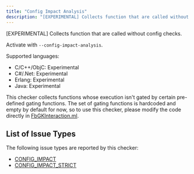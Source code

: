 ```yaml
---
title: "Config Impact Analysis"
description: "[EXPERIMENTAL] Collects function that are called without config checks."
---
```


[EXPERIMENTAL] Collects function that are called without config checks.

Activate with `--config-impact-analysis`.

Supported languages:
- C/C++/ObjC: Experimental
- C#/.Net: Experimental
- Erlang: Experimental
- Java: Experimental

This checker collects functions whose execution isn't gated by certain pre-defined gating functions. The set of gating functions is hardcoded and empty by default for now, so to use this checker, please modify the code directly in [FbGKInteraction.ml](https://github.com/facebook/infer/tree/master/infer/src/opensource).

## List of Issue Types

The following issue types are reported by this checker:
- [CONFIG_IMPACT](/docs/next/all-issue-types#config_impact)
- [CONFIG_IMPACT_STRICT](/docs/next/all-issue-types#config_impact_strict)
